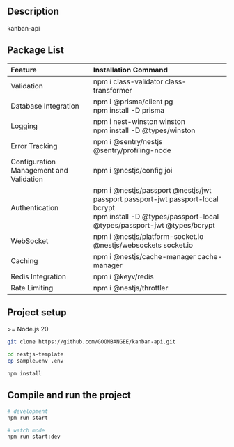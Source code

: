 ## Description

kanban-api

## Package List

| Feature                                 | Installation Command                                                                                                                                       |
|:----------------------------------------|:-----------------------------------------------------------------------------------------------------------------------------------------------------------|
| Validation                              | npm i class-validator class-transformer                                                                                                                    |
| Database Integration                    | npm i @prisma/client pg<br/> npm install -D prisma                                                                                                         |
| Logging                                 | npm i nest-winston winston <br/> npm install -D @types/winston                                                                                             |
| Error Tracking                          | npm i @sentry/nestjs @sentry/profiling-node                                                                                                                |
| Configuration Management and Validation | npm i @nestjs/config joi                                                                                                                                   |
| Authentication                          | npm i @nestjs/passport @nestjs/jwt passport passport-jwt passport-local bcrypt<br/> npm install -D @types/passport-local @types/passport-jwt @types/bcrypt |
| WebSocket                               | npm i @nestjs/platform-socket.io @nestjs/websockets socket.io                                                                                              |
| Caching                                 | npm i @nestjs/cache-manager cache-manager                                                                                                                  |
| Redis Integration                       | npm i   @keyv/redis                                                                                                                                        |
| Rate Limiting                           | npm i  @nestjs/throttler                                                                                                                                   |

## Project setup
\>= Node.js 20

```bash
git clone https://github.com/GOOMBANGEE/kanban-api.git

cd nestjs-template
cp sample.env .env

npm install
```

## Compile and run the project

```bash
# development
npm run start

# watch mode
npm run start:dev

```
